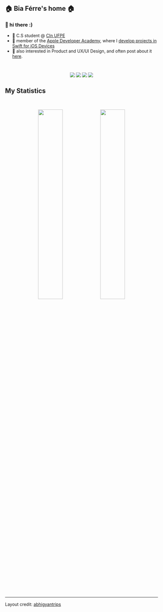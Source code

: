 <h2 align="left">
  <b>🏠 Bia Férre's home 🏠</b>
</h2>

### 🌱 hi there :)

- 🔖 C.S student @ <a href="https://portal.cin.ufpe.br">CIn UFPE</a>
- 🍏 member of the <a href="https://www.developeracademy.cin.ufpe.br">Apple Developer Academy</a>, where I <a href="https://github.com/stars/biaferre/lists/my-apps-for-ada">develop projects in Swift for iOS Devices</a>
- 🍵 also interested in Product and UX/UI Design, and often post about it <a href= "https://www.instagram.com/okbibia/">here</a>. 

<br>

<p>
<div align="center">
  <img src="https://img.shields.io/badge/-Swift-c58545?style=for-the-badge&logo=swift&logoColor=c58545&labelColor=282828">
  <img src="https://img.shields.io/badge/-Python-98b982?style=for-the-badge&logo=python&logoColor=98b982&labelColor=282828">
  <img src="https://img.shields.io/badge/-HTML-c58545?style=for-the-badge&logo=html5&logoColor=c58545&labelColor=282828">
  <img src="https://img.shields.io/badge/c++-%2300599C.svg?style=for-the-badge&logo=c%2B%2B&logoColor=white">
</div>
</p>


<!--
<div align="center">
  <a href="https://open.spotify.com/user/6s6pbtefezpookh8gwnkko15v">
    <img src="https://spotify-readme-theta-virid.vercel.app/api?scan=true&theme=dark" width="240px">
  </a>
</div>
-->

## My Statistics

<br/>
<p align="center">
<img height = "40%" src = "https://github-readme-stats.vercel.app/api?username=biaferre&theme=solarized-light&show_icons=true)"/>    
 <img height = "40%" src= "https://github-readme-stats.vercel.app/api/top-langs/?username=biaferre&theme=solarized-light&layout=compact"/>
</p>
<br>

------

Layout credit: [abhigyantrips](https://github.com/abhigyantrips)
